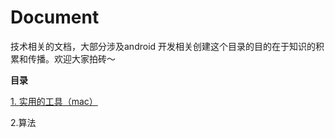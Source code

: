 # Document
技术相关的文档，大部分涉及android 开发相关创建这个目录的目的在于知识的积累和传播。欢迎大家拍砖～

**目录**

 [1. 实用的工具（mac）][1]


  [1]: https://github.com/yanyuquan/Document_Android/blob/master/%E5%AE%9E%E7%94%A8%E5%B7%A5%E5%85%B7.md
  
  2.算法